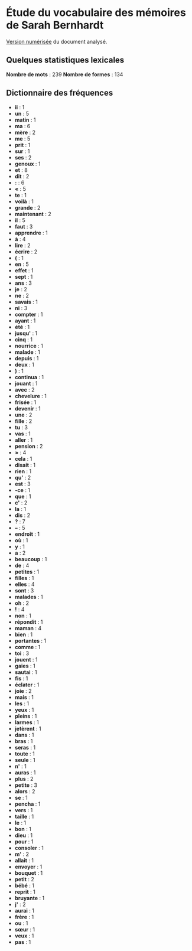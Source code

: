 # Étude du vocabulaire des mémoires de Sarah Bernhardt

[Version numérisée](https://gallica.bnf.fr/ark:/12148/bpt6k2008708/f12.item#) du document analysé.

## Quelques statistiques lexicales

**Nombre de mots** : 239
**Nombre de formes** : 134

## Dictionnaire des fréquences

- **ii** : 1
- **un** : 5
- **matin** : 1
- **ma** : 6
- **mère** : 2
- **me** : 5
- **prit** : 1
- **sur** : 1
- **ses** : 2
- **genoux** : 1
- **et** : 8
- **dit** : 2
- **:** : 6
- **«** : 5
- **te** : 1
- **voilà** : 1
- **grande** : 2
- **maintenant** : 2
- **il** : 5
- **faut** : 3
- **apprendre** : 1
- **à** : 4
- **lire** : 2
- **écrire** : 2
- **(** : 1
- **en** : 5
- **effet** : 1
- **sept** : 1
- **ans** : 3
- **je** : 2
- **ne** : 2
- **savais** : 1
- **ni** : 3
- **compter** : 1
- **ayant** : 1
- **été** : 1
- **jusqu'** : 1
- **cinq** : 1
- **nourrice** : 1
- **malade** : 1
- **depuis** : 1
- **deux** : 1
- **)** : 1
- **continua** : 1
- **jouant** : 1
- **avec** : 2
- **chevelure** : 1
- **frisée** : 1
- **devenir** : 1
- **une** : 2
- **fille** : 2
- **tu** : 3
- **vas** : 1
- **aller** : 1
- **pension** : 2
- **»** : 4
- **cela** : 1
- **disait** : 1
- **rien** : 1
- **qu'** : 2
- **est** : 3
- **-ce** : 1
- **que** : 1
- **c'** : 2
- **la** : 1
- **dis** : 2
- **?** : 7
- **–** : 5
- **endroit** : 1
- **où** : 1
- **y** : 1
- **a** : 2
- **beaucoup** : 1
- **de** : 4
- **petites** : 1
- **filles** : 1
- **elles** : 4
- **sont** : 3
- **malades** : 1
- **oh** : 2
- **!** : 4
- **non** : 1
- **répondit** : 1
- **maman** : 4
- **bien** : 1
- **portantes** : 1
- **comme** : 1
- **toi** : 3
- **jouent** : 1
- **gaies** : 1
- **sautai** : 1
- **fis** : 1
- **éclater** : 1
- **joie** : 2
- **mais** : 1
- **les** : 1
- **yeux** : 1
- **pleins** : 1
- **larmes** : 1
- **jetèrent** : 1
- **dans** : 1
- **bras** : 1
- **seras** : 1
- **toute** : 1
- **seule** : 1
- **n'** : 1
- **auras** : 1
- **plus** : 2
- **petite** : 3
- **alors** : 2
- **se** : 1
- **pencha** : 1
- **vers** : 1
- **taille** : 1
- **le** : 1
- **bon** : 1
- **dieu** : 1
- **pour** : 1
- **consoler** : 1
- **m'** : 2
- **allait** : 1
- **envoyer** : 1
- **bouquet** : 1
- **petit** : 2
- **bébé** : 1
- **reprit** : 1
- **bruyante** : 1
- **j'** : 2
- **aurai** : 1
- **frère** : 1
- **ou** : 1
- **sœur** : 1
- **veux** : 1
- **pas** : 1
